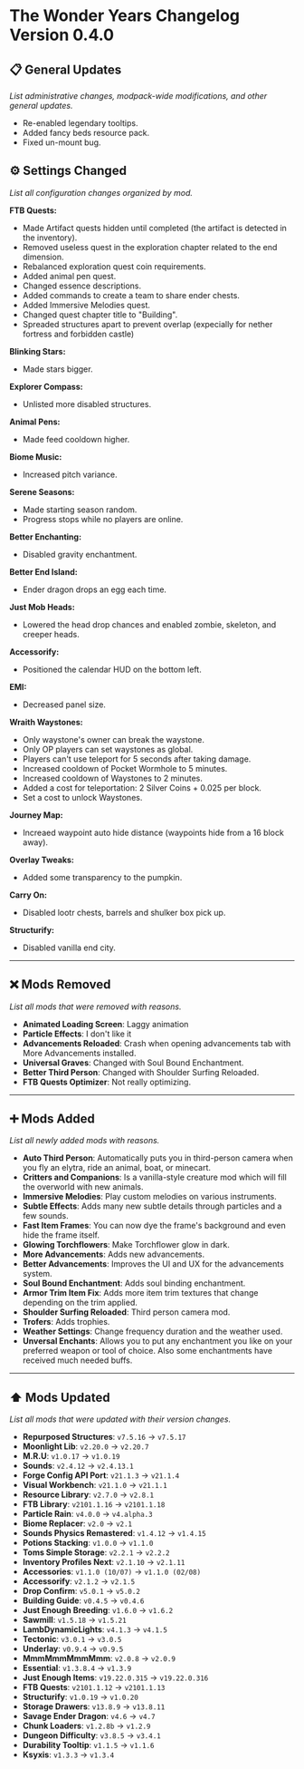 # The Wonder Years Changelog Version 0.4.0

## 📋 General Updates

*List administrative changes, modpack-wide modifications, and other general updates.*

- Re-enabled legendary tooltips.
- Added fancy beds resource pack.
- Fixed un-mount bug.

## ⚙️ Settings Changed

*List all configuration changes organized by mod.*

**FTB Quests:**

- Made Artifact quests hidden until completed (the artifact is detected in the inventory).
- Removed useless quest in the exploration chapter related to the end dimension.
- Rebalanced exploration quest coin requirements.
- Added animal pen quest.
- Changed essence descriptions.
- Added commands to create a team to share ender chests.
- Added Immersive Melodies quest.
- Changed quest chapter title to "Building".
- Spreaded structures apart to prevent overlap (expecially for nether fortress and forbidden castle)

**Blinking Stars:**

- Made stars bigger.

**Explorer Compass:**

- Unlisted more disabled structures.

**Animal Pens:**

- Made feed cooldown higher.

**Biome Music:**

- Increased pitch variance.

**Serene Seasons:**

- Made starting season random.
- Progress stops while no players are online.

**Better Enchanting:**

- Disabled gravity enchantment.

**Better End Island:**

- Ender dragon drops an egg each time.

**Just Mob Heads:**

- Lowered the head drop chances and enabled zombie, skeleton, and creeper heads.

**Accessorify:**

- Positioned the calendar HUD on the bottom left.

**EMI:**

- Decreased panel size.

**Wraith Waystones:**

- Only waystone's owner can break the waystone.
- Only OP players can set waystones as global.
- Players can't use teleport for 5 seconds after taking damage.
- Increased cooldown of Pocket Wormhole to 5 minutes.
- Increased cooldown of Waystones to 2 minutes.
- Added a cost for teleportation: 2 Silver Coins + 0.025 per block.
- Set a cost to unlock Waystones.

**Journey Map:**

- Increaed waypoint auto hide distance (waypoints hide from a 16 block away).

**Overlay Tweaks:**

- Added some transparency to the pumpkin.

**Carry On:**

- Disabled lootr chests, barrels and shulker box pick up.

**Structurify:**

- Disabled vanilla end city.

---

## ❌ Mods Removed

*List all mods that were removed with reasons.*

- **Animated Loading Screen**: Laggy animation
- **Particle Effects**: I don't like it
- **Advancements Reloaded**: Crash when opening advancements tab with More Advancements installed.
- **Universal Graves**: Changed with Soul Bound Enchantment.
- **Better Third Person**: Changed with Shoulder Surfing Reloaded.
- **FTB Quests Optimizer**: Not really optimizing.

---

## ➕ Mods Added

*List all newly added mods with reasons.*

- **Auto Third Person**: Automatically puts you in third-person camera when you fly an elytra, ride an animal, boat, or minecart.
- **Critters and Companions**: Is a vanilla-style creature mod which will fill the overworld with new animals.
- **Immersive Melodies**: Play custom melodies on various instruments.
- **Subtle Effects**: Adds many new subtle details through particles and a few sounds.
- **Fast Item Frames**: You can now dye the frame's background and even hide the frame itself.
- **Glowing Torchflowers**: Make Torchflower glow in dark.
- **More Advancements**: Adds new advancements.
- **Better Advancements**: Improves the UI and UX for the advancements system.
- **Soul Bound Enchantment**: Adds soul binding enchantment.
- **Armor Trim Item Fix**: Adds more item trim textures that change depending on the trim applied.
- **Shoulder Surfing Reloaded**: Third person camera mod.
- **Trofers**: Adds trophies.
- **Weather Settings**: Change frequency duration and the weather used.
- **Unversal Enchants**: Allows you to put any enchantment you like on your preferred weapon or tool of choice. Also some enchantments have received much needed buffs.

---

## ⬆️ Mods Updated

*List all mods that were updated with their version changes.*

- **Repurposed Structures**: `v7.5.16` → `v7.5.17`
- **Moonlight Lib**: `v2.20.0` → `v2.20.7`
- **M.R.U**: `v1.0.17` → `v1.0.19`
- **Sounds**: `v2.4.12` → `v2.4.13.1`
- **Forge Config API Port**: `v21.1.3` → `v21.1.4`
- **Visual Workbench**: `v21.1.0` → `v21.1.1`
- **Resource Library**: `v2.7.0` → `v2.8.1`
- **FTB Library**: `v2101.1.16` → `v2101.1.18`
- **Particle Rain**: `v4.0.0` → `v4.alpha.3`
- **Biome Replacer**: `v2.0` → `v2.1`
- **Sounds Physics Remastered**: `v1.4.12` → `v1.4.15`
- **Potions Stacking**: `v1.0.0` → `v1.1.0`
- **Toms Simple Storage**: `v2.2.1` → `v2.2.2`
- **Inventory Profiles Next**: `v2.1.10` → `v2.1.11`
- **Accessories**: `v1.1.0 (10/07)` → `v1.1.0 (02/08)`
- **Accessorify**: `v2.1.2` → `v2.1.5`
- **Drop Confirm**: `v5.0.1` → `v5.0.2`
- **Building Guide**: `v0.4.5` → `v0.4.6`
- **Just Enough Breeding**: `v1.6.0` → `v1.6.2`
- **Sawmill**: `v1.5.18` → `v1.5.21`
- **LambDynamicLights**: `v4.1.3` → `v4.1.5`
- **Tectonic**: `v3.0.1` → `v3.0.5`
- **Underlay**: `v0.9.4` → `v0.9.5`
- **MmmMmmMmmMmm**: `v2.0.8` → `v2.0.9`
- **Essential**: `v1.3.8.4` → `v1.3.9`
- **Just Enough Items**: `v19.22.0.315` → `v19.22.0.316`
- **FTB Quests**: `v2101.1.12` → `v2101.1.13`
- **Structurify**: `v1.0.19` → `v1.0.20`
- **Storage Drawers**: `v13.8.9` → `v13.8.11`
- **Savage Ender Dragon**: `v4.6` → `v4.7`
- **Chunk Loaders**: `v1.2.8b` → `v1.2.9`
- **Dungeon Difficulty**: `v3.8.5` → `v3.4.1`
- **Durability Tooltip**: `v1.1.5` → `v1.1.6`
- **Ksyxis**: `v1.3.3` → `v1.3.4`
